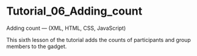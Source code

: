 Tutorial_06_Adding_count
========================

Adding count — (XML, HTML, CSS, JavaScript)

This sixth lesson of the tutorial adds the counts of participants and group members to the gadget.
